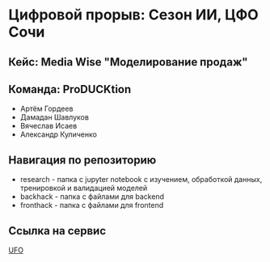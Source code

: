 # Цифровой прорыв: Сезон ИИ, ЦФО Сочи
## Кейс: Media Wise "Моделирование продаж"
## Команда: ProDUCKtion
* Артём Гордеев
* Дамадан Шавлуков
* Вячеслав Исаев
* Александр Куличенко
## Навигация по репозиторию
* research - папка с jupyter notebook с изучением, обработкой данных, тренировкой и валидацией моделей
* backhack - папка с файлами для backend
* fronthack - папка с файлами для frontend
## Ссылка на сервис
[UFO](http://5.35.29.99:3000/)
